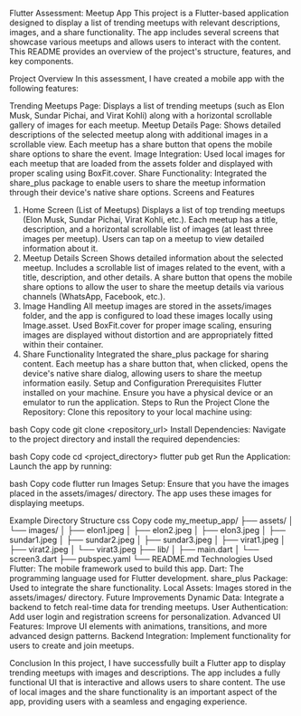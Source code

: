 Flutter Assessment: Meetup App
This project is a Flutter-based application designed to display a list of trending meetups with relevant descriptions, images, and a share functionality. The app includes several screens that showcase various meetups and allows users to interact with the content. This README provides an overview of the project's structure, features, and key components.

Project Overview
In this assessment, I have created a mobile app with the following features:

Trending Meetups Page: Displays a list of trending meetups (such as Elon Musk, Sundar Pichai, and Virat Kohli) along with a horizontal scrollable gallery of images for each meetup.
Meetup Details Page: Shows detailed descriptions of the selected meetup along with additional images in a scrollable view. Each meetup has a share button that opens the mobile share options to share the event.
Image Integration: Used local images for each meetup that are loaded from the assets folder and displayed with proper scaling using BoxFit.cover.
Share Functionality: Integrated the share_plus package to enable users to share the meetup information through their device's native share options.
Screens and Features
1. Home Screen (List of Meetups)
Displays a list of top trending meetups (Elon Musk, Sundar Pichai, Virat Kohli, etc.).
Each meetup has a title, description, and a horizontal scrollable list of images (at least three images per meetup).
Users can tap on a meetup to view detailed information about it.
2. Meetup Details Screen
Shows detailed information about the selected meetup.
Includes a scrollable list of images related to the event, with a title, description, and other details.
A share button that opens the mobile share options to allow the user to share the meetup details via various channels (WhatsApp, Facebook, etc.).
3. Image Handling
All meetup images are stored in the assets/images folder, and the app is configured to load these images locally using Image.asset.
Used BoxFit.cover for proper image scaling, ensuring images are displayed without distortion and are appropriately fitted within their container.
4. Share Functionality
Integrated the share_plus package for sharing content.
Each meetup has a share button that, when clicked, opens the device's native share dialog, allowing users to share the meetup information easily.
Setup and Configuration
Prerequisites
Flutter installed on your machine.
Ensure you have a physical device or an emulator to run the application.
Steps to Run the Project
Clone the Repository: Clone this repository to your local machine using:

bash
Copy code
git clone <repository_url>
Install Dependencies: Navigate to the project directory and install the required dependencies:

bash
Copy code
cd <project_directory>
flutter pub get
Run the Application: Launch the app by running:

bash
Copy code
flutter run
Images Setup: Ensure that you have the images placed in the assets/images/ directory. The app uses these images for displaying meetups.

Example Directory Structure
css
Copy code
my_meetup_app/
├── assets/
│   └── images/
│       ├── elon1.jpeg
│       ├── elon2.jpeg
│       ├── elon3.jpeg
│       ├── sundar1.jpeg
│       ├── sundar2.jpeg
│       ├── sundar3.jpeg
│       ├── virat1.jpeg
│       ├── virat2.jpeg
│       └── virat3.jpeg
├── lib/
│   ├── main.dart
│   └── screen3.dart
├── pubspec.yaml
└── README.md
Technologies Used
Flutter: The mobile framework used to build this app.
Dart: The programming language used for Flutter development.
share_plus Package: Used to integrate the share functionality.
Local Assets: Images stored in the assets/images/ directory.
Future Improvements
Dynamic Data: Integrate a backend to fetch real-time data for trending meetups.
User Authentication: Add user login and registration screens for personalization.
Advanced UI Features: Improve UI elements with animations, transitions, and more advanced design patterns.
Backend Integration: Implement functionality for users to create and join meetups.

Conclusion
In this project, I have successfully built a Flutter app to display trending meetups with images and descriptions. The app includes a fully functional UI that is interactive and allows users to share content. The use of local images and the share functionality is an important aspect of the app, providing users with a seamless and engaging experience.
